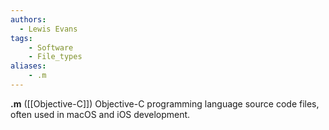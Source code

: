 ```yaml
---
authors:
  - Lewis Evans
tags:
    - Software
    - File_types
aliases:
    - .m
---
```

**.m** ([[Objective-C]]) Objective-C programming language source code files, often used in macOS and iOS development.
